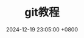 ---
title: "git教程"
date:   2024-12-19 23:05:00 +0800
categories: [tutorials]
tags: [git, tutorial]
toc: true
comments: true
permalink: /tutorials/:title/
---